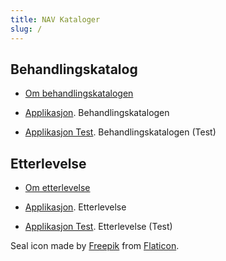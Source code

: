 ```yaml
---
title: NAV Kataloger
slug: /
---
```


## Behandlingskatalog
* [Om behandlingskatalogen](behandlingskatalog.md)

* [Applikasjon](https://behandlingskatalog.ansatt.nav.no/). Behandlingskatalogen
* [Applikasjon Test](https://behandlingskatalog.ansatt.dev.nav.no/). Behandlingskatalogen (Test)

## Etterlevelse
* [Om etterlevelse](etterlevelse.md)

* [Applikasjon](https://etterlevelse.ansatt.nav.no/). Etterlevelse
* [Applikasjon Test](https://etterlevelse.ansatt.dev.nav.no/). Etterlevelse (Test)

Seal icon made by [Freepik](https://www.freepik.com) from [Flaticon](https://www.flaticon.com/).
